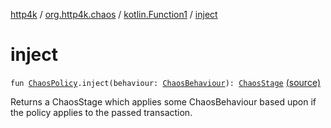 [http4k](../../index.md) / [org.http4k.chaos](../index.md) / [kotlin.Function1](index.md) / [inject](./inject.md)

# inject

`fun `[`ChaosPolicy`](../-chaos-policy.md)`.inject(behaviour: `[`ChaosBehaviour`](../-chaos-behaviour/index.md)`): `[`ChaosStage`](../-chaos-stage.md) [(source)](https://github.com/http4k/http4k/blob/master/http4k-testing-chaos/src/main/kotlin/org/http4k/chaos/ChaosPolicies.kt#L17)

Returns a ChaosStage which applies some ChaosBehaviour based upon if the policy applies to the
passed transaction.

